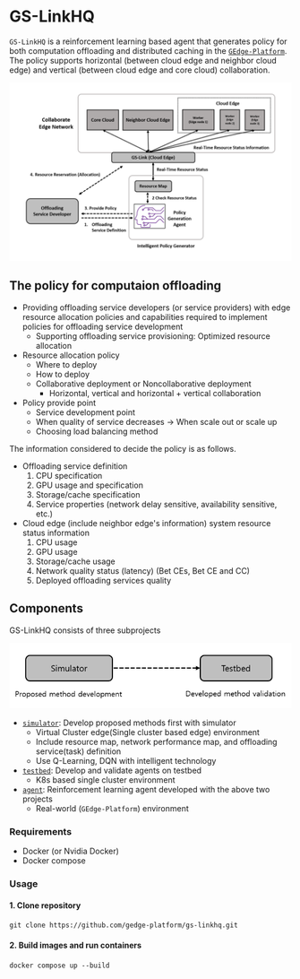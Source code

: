 # GS-LinkHQ

`GS-LinkHQ` is a reinforcement learning based agent that generates policy for both computation offloading and distributed caching in the [`GEdge-Platform`](https://github.com/gedge-platform/gedge-platform). The policy supports horizontal (between cloud edge and neighbor cloud edge) and vertical (between cloud edge and core cloud) collaboration.

![policy_gen_workflow](./docs/policy_gen_workflow.png)


## The policy for computaion offloading

- Providing offloading service developers (or service providers) with edge resource allocation policies and capabilities required to implement policies for offloading service development
  - Supporting offloading service provisioning: Optimized resource allocation
- Resource allocation policy
  - Where to deploy
  - How to deploy
  - Collaborative deployment or Noncollaborative deployment
    - Horizontal, vertical and horizontal + vertical collaboration
- Policy provide point
  - Service development point
  - When quality of service decreases → When scale out or scale up
  - Choosing load balancing method


The information considered to decide the policy is as follows.

- Offloading service definition
  1. CPU specification
  2. GPU usage and specification
  3. Storage/cache specification
  4. Service properties (network delay sensitive, availability sensitive, etc.)
- Cloud edge (include neighbor edge's information) system resource status information
  1. CPU usage
  2. GPU usage
  3. Storage/cache usage
  4. Network quality status (latency) (Bet CEs, Bet CE and CC)
  5. Deployed offloading services quality


## Components

GS-LinkHQ consists of three subprojects

![development_workflow](./docs/develop_workflow.png)

- [`simulator`](./simulator): Develop proposed methods first with simulator
  -  Virtual Cluster edge(Single cluster based edge) environment
    - Include resource map, network performance map, and offloading service(task) definition
    - Use Q-Learning, DQN with intelligent technology
- [`testbed`](./testbed): Develop and validate agents on testbed
  - K8s based single cluster environment
- [`agent`](./agent): Reinforcement learning agent developed with the above two projects
  - Real-world (`GEdge-Platform`) environment


### Requirements
- Docker (or Nvidia Docker)
- Docker compose

### Usage

#### 1. Clone repository
```shell
git clone https://github.com/gedge-platform/gs-linkhq.git
```

#### 2. Build images and run containers
```shell
docker compose up --build
```
